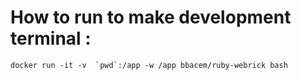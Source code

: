 

# How to run to make development terminal :

````
docker run -it -v  `pwd`:/app -w /app bbacem/ruby-webrick bash

`````

